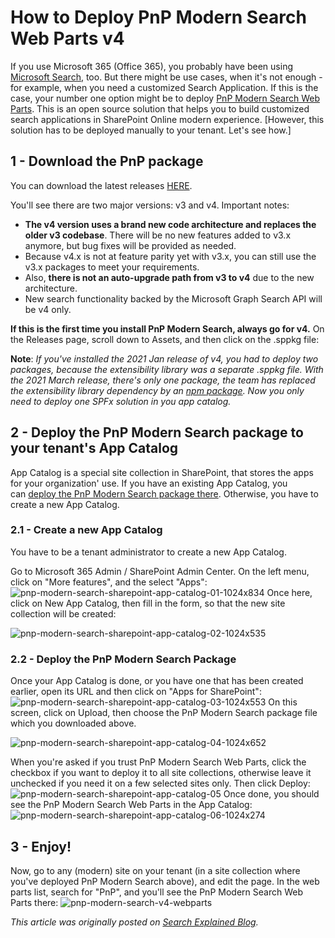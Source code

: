 # How to Deploy PnP Modern Search Web Parts v4

If you use Microsoft 365 (Office 365), you probably have been using
[Microsoft Search](https://searchexplained.com/microsoft-search/), too.
But there might be use cases, when it\'s not enough - for example, when
you need a customized Search Application. If this is the case, your
number one option might be to deploy [PnP Modern Search Web
Parts](https://github.com/microsoft-search/pnp-modern-search). This is
an open source solution that helps you to build customized search
applications in SharePoint Online modern experience.
[However, this solution has to be deployed manually to your tenant.
Let\'s see how.]
## 1 - Download the PnP package


You can download the latest releases
[HERE](https://github.com/microsoft-search/pnp-modern-search/releases/).


You\'ll see there are two major versions: v3 and v4. Important notes:


-   **The v4 version uses a brand new code architecture and replaces the
    older v3 codebase**. There will be no new features added to v3.x
    anymore, but bug fixes will be provided as needed.
-   Because v4.x is not at feature parity yet with v3.x, you can still
    use the v3.x packages to meet your requirements.
-   Also, **there is not an auto-upgrade path from v3 to v4** due to the
    new architecture.
-   New search functionality backed by the Microsoft Graph Search API
    will be v4 only.

**If this is the first time you install PnP Modern Search, always go for
v4.**
On the Releases page, scroll down to Assets, and then click on the
.sppkg file:



**Note**: *If you've installed the 2021 Jan release of v4, you had to
deploy two packages, because the extensibility library was a separate
.sppkg file. With the 2021 March release, there's only one package, the
team has replaced the extensibility library dependency by an [npm
package](https://www.npmjs.com/package/@pnp/modern-search-extensibility).
Now you only need to deploy one SPFx solution in you app catalog.*
## 2 - Deploy the PnP Modern Search package to your tenant's App Catalog 

App Catalog is a special site collection in SharePoint, that stores the
apps for your organization' use. If you have an existing App Catalog,
you can [deploy the PnP Modern Search package
there](https://searchexplained.com/deploy-pnp-modern-search-web-parts-sharepoint-online/#deploy-pnp).
Otherwise, you have to create a new App Catalog.

### 2.1 - Create a new App Catalog 

You have to be a tenant administrator to create a new App Catalog.

Go to Microsoft 365 Admin / SharePoint Admin Center. On the left menu,
click on "More features", and the select "Apps":
![pnp-modern-search-sharepoint-app-catalog-01-1024x834](https://techcommunity.microsoft.com/t5/image/serverpage/image-id/298677iBE9DBBA877984A83/image-size/large?v=v2&px=999 "pnp-modern-search-sharepoint-app-catalog-01-1024x834")
Once here, click on New App Catalog, then fill in the form, so that the
new site collection will be created:
 

![pnp-modern-search-sharepoint-app-catalog-02-1024x535](https://techcommunity.microsoft.com/t5/image/serverpage/image-id/298678iB9FA7FB1790BB970/image-size/large?v=v2&px=999 "pnp-modern-search-sharepoint-app-catalog-02-1024x535")

### 2.2 - Deploy the PnP Modern Search Package 

Once your App Catalog is done, or you have one that has been created
earlier, open its URL and then click on "Apps for SharePoint":
![pnp-modern-search-sharepoint-app-catalog-03-1024x553](https://techcommunity.microsoft.com/t5/image/serverpage/image-id/298682iFE847005315A31AC/image-size/large?v=v2&px=999 "pnp-modern-search-sharepoint-app-catalog-03-1024x553")
On this screen, click on Upload, then choose the PnP Modern Search
package file which you downloaded above.

![pnp-modern-search-sharepoint-app-catalog-04-1024x652](https://techcommunity.microsoft.com/t5/image/serverpage/image-id/298683i9F61C7A55D8A9332/image-size/large?v=v2&px=999 "pnp-modern-search-sharepoint-app-catalog-04-1024x652")

When you're asked if you trust PnP Modern Search Web Parts, click the
checkbox if you want to deploy it to all site collections, otherwise
leave it unchecked if you need it on a few selected sites only. Then
click Deploy:
![pnp-modern-search-sharepoint-app-catalog-05](https://techcommunity.microsoft.com/t5/image/serverpage/image-id/298684i8925F9C0A92215B5/image-size/large?v=v2&px=999 "pnp-modern-search-sharepoint-app-catalog-05")
Once done, you should see the PnP Modern Search Web Parts in the App
Catalog:
![pnp-modern-search-sharepoint-app-catalog-06-1024x274](https://techcommunity.microsoft.com/t5/image/serverpage/image-id/298685iC7A61983F9CD5483/image-size/large?v=v2&px=999 "pnp-modern-search-sharepoint-app-catalog-06-1024x274")

## 3 - Enjoy! 

Now, go to any (modern) site on your tenant (in a site collection where
you've deployed PnP Modern Search above), and edit the page. In the web
parts list, search for "PnP", and you'll see the PnP Modern Search Web
Parts there:
![pnp-modern-search-v4-webparts](https://techcommunity.microsoft.com/t5/image/serverpage/image-id/298686iA4A17C62AEA28C58/image-size/large?v=v2&px=999 "pnp-modern-search-v4-webparts")


*This article was originally posted on [Search Explained
Blog](https://searchexplained.com/deploy-pnp-modern-search-web-parts-sharepoint-online/).*
